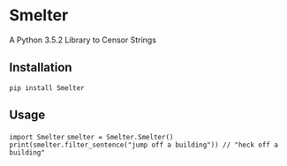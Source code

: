 # Smelter
A Python 3.5.2 Library to Censor Strings


## Installation

`pip install Smelter`

## Usage
`import Smelter`
`smelter = Smelter.Smelter()`
`print(smelter.filter_sentence("jump off a building")) // "heck off a building"`
